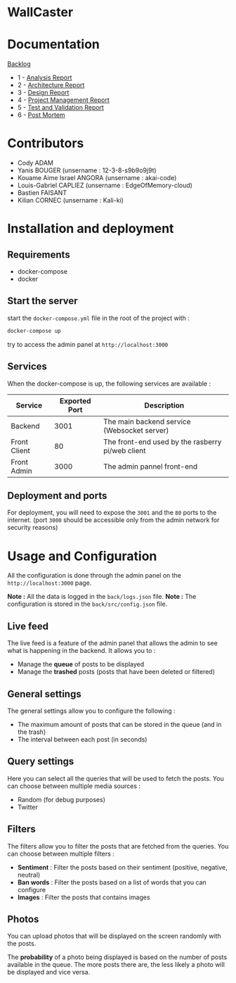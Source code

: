# WallCaster

# Documentation 

[Backlog](doc/backlog.md)

- 1 - [Analysis Report](doc/analysis-report.md)
- 2 - [Architecture Report](doc/architecture-report.md)
- 3 - [Design Report](doc/design-report.md)
- 4 - [Project Management Report](doc/management-report.md)
- 5 - [Test and Validation Report](doc/test-report.md)
- 6 - [Post Mortem](doc/post-mortem.md)

# Contributors

- Cody ADAM
- Yanis BOUGER (unsername : 12-3-8-s9b9o9j9t)
- Kouame Aime Israel ANGORA (unsername : akai-code)
- Louis-Gabriel CAPLIEZ (unsername : EdgeOfMemory-cloud)
- Bastien FAISANT
- Kilian CORNEC (unsername : Kali-ki)

# Installation and deployment

## Requirements

- docker-compose
- docker

## Start the server

start the `docker-compose.yml` file in the root of the project with :

```bash
docker-compose up
```

try to access the admin panel at `http://localhost:3000`

## Services

When the docker-compose is up, the following services are available :

| Service      | Exported Port | Description                                      |
| ------------ | ------------- | ------------------------------------------------ |
| Backend      | 3001          | The main backend service (Websocket server)      |
| Front Client | 80            | The front-end used by the rasberry pi/web client |
| Front Admin  | 3000          | The admin pannel front-end                       |

## Deployment and ports

For deployment, you will need to expose the `3001` and the `80` ports to the internet. 
(port `3000` should be accessible only from the admin network for security reasons)

# Usage and Configuration

All the configuration is done through the admin panel on the `http://localhost:3000` page.

**Note :** All the data is logged in the `back/logs.json` file.
**Note :** The configuration is stored in the `back/src/config.json` file. 

## Live feed

The live feed is a feature of the admin panel that allows the admin to see what is happening in the backend. It allows you to :
- Manage the **queue** of posts to be displayed
- Manage the **trashed** posts (posts that have been deleted or filtered)

## General settings

The general settings allow you to configure the following :
- The maximum amount of posts that can be stored in the queue (and in the trash)
- The interval between each post (in seconds)


## Query settings

Here you can select all the queries that will be used to fetch the posts. You can choose between multiple media sources :  
- Random (for debug purposes)
- Twitter

## Filters

The filters allow you to filter the posts that are fetched from the queries. You can choose between multiple filters :

- **Sentiment** : Filter the posts based on their sentiment (positive, negative, neutral)
- **Ban words** : Filter the posts based on a list of words that you can configure
- **Images** : Filter the posts that contains images

## Photos

You can upload photos that will be displayed on the screen randomly with the posts.

The **probability** of a photo being displayed is based on the number of posts available in the queue. The more posts there are, the less likely a photo will be displayed and vice versa.




